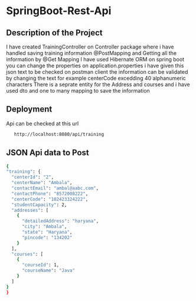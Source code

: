 
# SpringBoot-Rest-Api

## Description of the Project 
I have created TrainingController on Controller package where i have handled saving training information @PostMapping and Getting all the information by @Get Mapping I have used Hibernate ORM on spring boot you can change the properties on application.properties i have given this json text to be checked on postman client the information can be validated by changing the text for example centerCode excedding 40 alphanumeric characters There is a seprate entity for the Address and courses and i have used dto and one to many mapping to save the information


## Deployment

Api can be checked at this url

```bash
   http://localhost:8080/api/training 
```

  ## JSON Api data to Post
  ```bash
 {
  "training": {
    "centerId": "2",
    "centerName": "Ambala",
    "contactEmail": "ambal@aabc.com",
    "contactPhone": "8572008222",
    "centerCode": "102423324222",
    "studentCapacity": 2,
    "addresses": [
      {
        "detailedAddress": "haryana",
        "city": "Ambala",
        "state": "Haryana",
        "pincode": "134202"
      }
    ],
    "courses": [
      {
        "courseId": 1,
        "courseName": "Java"
      }
    ]
  }
}
  ```
